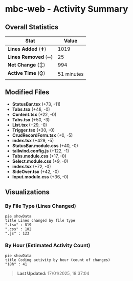 # mbc-web - Activity Summary 

## Overall Statistics

| Stat                   | Value                                                             |
| ---------------------- | ----------------------------------------------------------------- |
| **Lines Added** (➕)   | 1019                                          |
| **Lines Removed** (➖) | 25                                        |
| **Net Change** (↕)    | 994                |
| **Active Time** (⌚)   | 51 minutes |


## Modified Files
- **StatusBar.tsx** (+73, -11)
- **Tabs.tsx** (+48, -0)
- **Content.tsx** (+22, -0)
- **Tabs.tsx** (+50, -3)
- **List.tsx** (+29, -0)
- **Trigger.tsx** (+30, -0)
- **CrudRecordForm.tsx** (+0, -5)
- **index.tsx** (+429, -5)
- **StatusBar.module.css** (+40, -0)
- **tailwind.config.js** (+122, -1)
- **Tabs.module.css** (+17, -0)
- **Select.module.css** (+9, -0)
- **index.tsx** (+72, -0)
- **SideOver.tsx** (+42, -0)
- **Input.module.css** (+36, -0)

## Visualizations

### By File Type (Lines Changed)

```mermaid
pie showData
title Lines changed by file type
".tsx" : 819
".css" : 102
".js" : 123
```

### By Hour (Estimated Activity Count)

```mermaid
pie showData
title Coding activity by hour (count of changes)
"18h" : 41
```


> **Last Updated:** 17/01/2025, 18:37:04
